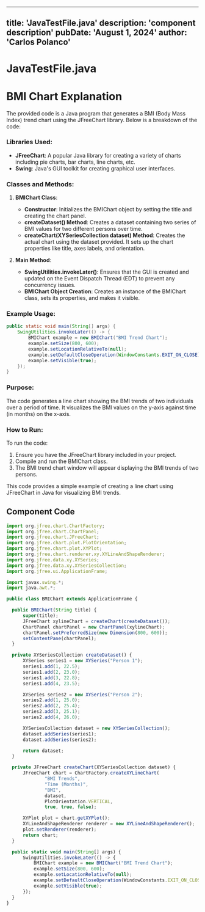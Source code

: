 ---
  title: 'JavaTestFile.java'
  description: 'component description'
  pubDate: 'August 1, 2024'
  author: 'Carlos Polanco'
  ---
  
  
  
  # JavaTestFile.java
  # BMI Chart Explanation

The provided code is a Java program that generates a BMI (Body Mass Index) trend chart using the JFreeChart library. Below is a breakdown of the code:

### Libraries Used:
- **JFreeChart**: A popular Java library for creating a variety of charts including pie charts, bar charts, line charts, etc.
- **Swing**: Java's GUI toolkit for creating graphical user interfaces.

### Classes and Methods:
1. **BMIChart Class**:
   - **Constructor**: Initializes the BMIChart object by setting the title and creating the chart panel.
   - **createDataset() Method**: Creates a dataset containing two series of BMI values for two different persons over time.
   - **createChart(XYSeriesCollection dataset) Method**: Creates the actual chart using the dataset provided. It sets up the chart properties like title, axes labels, and orientation.

2. **Main Method**:
   - **SwingUtilities.invokeLater()**: Ensures that the GUI is created and updated on the Event Dispatch Thread (EDT) to prevent any concurrency issues.
   - **BMIChart Object Creation**: Creates an instance of the BMIChart class, sets its properties, and makes it visible.

### Example Usage:
```java
public static void main(String[] args) {
    SwingUtilities.invokeLater(() -> {
        BMIChart example = new BMIChart("BMI Trend Chart");
        example.setSize(800, 600);
        example.setLocationRelativeTo(null);
        example.setDefaultCloseOperation(WindowConstants.EXIT_ON_CLOSE);
        example.setVisible(true);
    });
}
```

### Purpose:
The code generates a line chart showing the BMI trends of two individuals over a period of time. It visualizes the BMI values on the y-axis against time (in months) on the x-axis.

### How to Run:
To run the code:
1. Ensure you have the JFreeChart library included in your project.
2. Compile and run the BMIChart class.
3. The BMI trend chart window will appear displaying the BMI trends of two persons.

This code provides a simple example of creating a line chart using JFreeChart in Java for visualizing BMI trends.
  
  ## Component Code
  ```jsx
  import org.jfree.chart.ChartFactory;
import org.jfree.chart.ChartPanel;
import org.jfree.chart.JFreeChart;
import org.jfree.chart.plot.PlotOrientation;
import org.jfree.chart.plot.XYPlot;
import org.jfree.chart.renderer.xy.XYLineAndShapeRenderer;
import org.jfree.data.xy.XYSeries;
import org.jfree.data.xy.XYSeriesCollection;
import org.jfree.ui.ApplicationFrame;

import javax.swing.*;
import java.awt.*;

public class BMIChart extends ApplicationFrame {

    public BMIChart(String title) {
        super(title);
        JFreeChart xylineChart = createChart(createDataset());
        ChartPanel chartPanel = new ChartPanel(xylineChart);
        chartPanel.setPreferredSize(new Dimension(800, 600));
        setContentPane(chartPanel);
    }

    private XYSeriesCollection createDataset() {
        XYSeries series1 = new XYSeries("Person 1");
        series1.add(1, 22.5);
        series1.add(2, 23.0);
        series1.add(3, 22.8);
        series1.add(4, 23.5);

        XYSeries series2 = new XYSeries("Person 2");
        series2.add(1, 25.0);
        series2.add(2, 25.4);
        series2.add(3, 25.1);
        series2.add(4, 26.0);

        XYSeriesCollection dataset = new XYSeriesCollection();
        dataset.addSeries(series1);
        dataset.addSeries(series2);

        return dataset;
    }

    private JFreeChart createChart(XYSeriesCollection dataset) {
        JFreeChart chart = ChartFactory.createXYLineChart(
                "BMI Trends",
                "Time (Months)",
                "BMI",
                dataset,
                PlotOrientation.VERTICAL,
                true, true, false);

        XYPlot plot = chart.getXYPlot();
        XYLineAndShapeRenderer renderer = new XYLineAndShapeRenderer();
        plot.setRenderer(renderer);
        return chart;
    }

    public static void main(String[] args) {
        SwingUtilities.invokeLater(() -> {
            BMIChart example = new BMIChart("BMI Trend Chart");
            example.setSize(800, 600);
            example.setLocationRelativeTo(null);
            example.setDefaultCloseOperation(WindowConstants.EXIT_ON_CLOSE);
            example.setVisible(true);
        });
    }
}
  ```
  